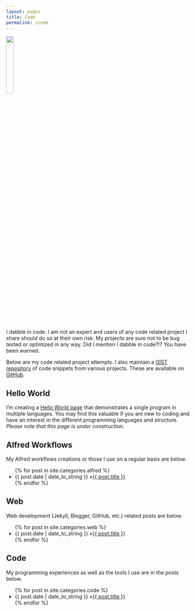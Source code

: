 ```yaml
---
layout: pages
title: Code
permalink: /code
---
```


<img class="category" src="http://www.stevencombs.com/images/design/code.svg" width="20%" />

I dabble in code. I am not an expert and users of any code related project I share should do so at their own risk. My projects are sure not to be bug tested or optimized in any way. Did I mention I dabble in code?!? You have been warned.

Below are my code related project attempts. I also maintain a [GIST repository](https://gist.github.com/stevencombs/) of code snippets from various projects. These are available on [GitHub](https://github.com/stevencombs/).

## Hello World

I’m creating a [Hello World page](http://www.stevencombs.com/hello-world/) that demonstrates a single program in multiple languages. You may find this valuable if you are new to coding and have an interest in the different programming languages and structure. *Please note that this page is under construction.*

## Alfred Workflows
My Alfred workflows creations or those I use on a regular basis are below.

<ul id="blog-posts" class="posts">
{% for post in site.categories.alfred %}
    <li><span>{{ post.date | date_to_string }} &raquo;</span><a href="{{ post.url }}">{{ post.title }}</a></li>
{% endfor %}
</ul>

## Web
Web development (Jekyll, Blogger, GitHub, etc.) related posts are below.

<ul id="blog-posts" class="posts">
{% for post in site.categories.web %}
    <li><span>{{ post.date | date_to_string }} &raquo;</span><a href="{{ post.url }}">{{ post.title }}</a></li>
{% endfor %}
</ul>

## Code
My programming experiences as well as the tools I use are in the posts below.

<ul id="blog-posts" class="posts">
{% for post in site.categories.code %}
    <li><span>{{ post.date | date_to_string }} &raquo;</span><a href="{{ post.url }}">{{ post.title }}</a></li>
{% endfor %}
</ul>
